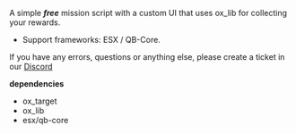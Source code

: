 
A simple  **_free_** mission script with a custom UI that uses ox_lib for collecting your rewards.
* Support frameworks: ESX / QB-Core.

 If you have any errors, 
questions or anything else, please create a ticket in our [Discord](https://discord.gg/qkxM9sq63p)

**dependencies**
* ox_target
* ox_lib
* esx/qb-core


